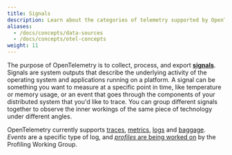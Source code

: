 ```yaml
---
title: Signals
description: Learn about the categories of telemetry supported by OpenTelemetry
aliases:
  - /docs/concepts/data-sources
  - /docs/concepts/otel-concepts
weight: 11
---
```


The purpose of OpenTelemetry is to collect, process, and export **[signals][]**.
Signals are system outputs that describe the underlying activity of the
operating system and applications running on a platform. A signal can be
something you want to measure at a specific point in time, like temperature or
memory usage, or an event that goes through the components of your distributed
system that you'd like to trace. You can group different signals together to
observe the inner workings of the same piece of technology under different
angles.

OpenTelemetry currently supports [traces](/docs/concepts/signals/traces),
[metrics](/docs/concepts/signals/metrics), [logs](/docs/concepts/signals/logs)
and [baggage](/docs/concepts/signals/baggage). _Events_ are a specific type of
log, and
[_profiles_ are being worked on](https://github.com/open-telemetry/opentelemetry-specification/blob/main/oteps/profiles/0212-profiling-vision.md)
by the Profiling Working Group.

[signals]: /docs/specs/otel/glossary/#signals
